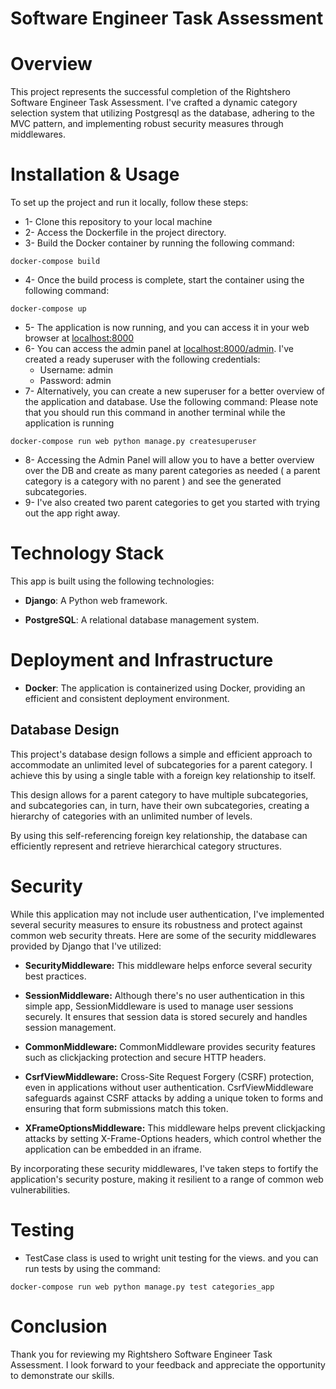 # Software Engineer Task Assessment

# Overview

This project represents the successful completion of the Rightshero Software Engineer Task Assessment.
I've crafted a dynamic category selection system that utilizing Postgresql as the database, adhering to the MVC pattern,
and implementing robust security measures through middlewares.

# Installation & Usage
To set up the project and run it locally, follow these steps:

- 1- Clone this repository to your local machine
- 2- Access the Dockerfile in the project directory.
- 3- Build the Docker container by running the following command:
```
docker-compose build
```
- 4- Once the build process is complete, start the container using the following command:
```
docker-compose up
```
- 5- The application is now running, and you can access it in your web browser at [localhost:8000](http://127.0.0.1:8000/)
- 6- You can access the admin panel at [localhost:8000/admin](http://127.0.0.1:8000/). I've created a ready superuser with the following credentials:
  - Username: admin
  - Password: admin
- 7- Alternatively, you can create a new superuser for a better overview of the application and database. Use the following command: Please note that you should run this command in another terminal while the application is running
```
docker-compose run web python manage.py createsuperuser
```
- 8- Accessing the Admin Panel will allow you to have a better overview over the DB and create as many parent categories as needed ( a parent category is a category with no parent ) and see the generated subcategories.
- 9- I've also created two parent categories to get you started with trying out the app right away.
     


# Technology Stack

This app is built using the following technologies:

- **Django**: A Python web framework.

- **PostgreSQL**: A relational database management system.

# Deployment and Infrastructure

- **Docker**:  The application is containerized using Docker, providing an efficient and consistent deployment environment.

## Database Design

This project's database design follows a simple and efficient approach to accommodate an unlimited level of 
subcategories for a parent category. I achieve this by using a single table with a foreign key relationship to itself.

This design allows for a parent category to have multiple subcategories, and subcategories can, in turn, have their 
own subcategories, creating a hierarchy of categories with an unlimited number of levels.

By using this self-referencing foreign key relationship, the database can efficiently represent and retrieve
hierarchical category structures.

# Security

While this application may not include user authentication, I've implemented several security measures to ensure its 
robustness and protect against common web security threats. Here are some of the security middlewares 
provided by Django that I've utilized:

- **SecurityMiddleware:** This middleware helps enforce several security best practices.

- **SessionMiddleware:** Although there's no user authentication in this simple app, SessionMiddleware is used to manage user sessions securely. It ensures that session data is stored securely and handles session management.

- **CommonMiddleware:** CommonMiddleware provides security features such as clickjacking protection and secure HTTP headers.

- **CsrfViewMiddleware:** Cross-Site Request Forgery (CSRF) protection, even in applications without user authentication. CsrfViewMiddleware safeguards against CSRF attacks by adding a unique token to forms and ensuring that form submissions match this token.

- **XFrameOptionsMiddleware:** This middleware helps prevent clickjacking attacks by setting X-Frame-Options headers, which control whether the application can be embedded in an iframe.

By incorporating these security middlewares, I've taken steps to fortify the application's security posture, making it resilient to a range of common web vulnerabilities.

# Testing

- TestCase class is used to wright unit testing for the views. and you can run tests by using the command:
```
docker-compose run web python manage.py test categories_app
```

# Conclusion

Thank you for reviewing my Rightshero Software Engineer Task Assessment. I look forward to your feedback and appreciate the opportunity to demonstrate our skills.